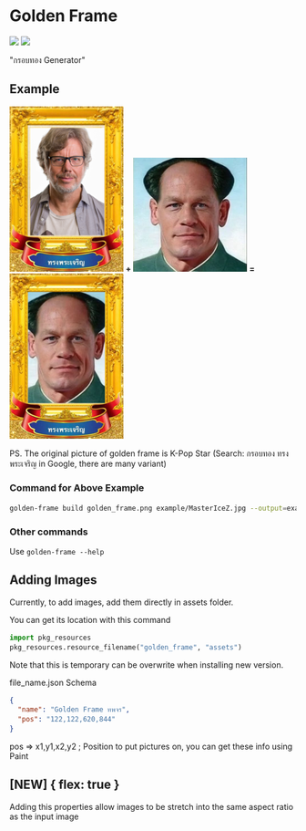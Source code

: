 # Golden Frame

[![](https://img.shields.io/pypi/v/golden-frame)](https://pypi.org/project/golden-frame)
[![](https://img.shields.io/pypi/dm/golden-frame)](https://pypi.org/project/golden-frame)

"กรอบทอง Generator"

## Example

<img src="https://github.com/Leomotors/golden-frame/raw/main/golden_frame/assets/golden_frame.png" width=200 /> **+**
<img src="https://github.com/Leomotors/golden-frame/raw/main/example/zhongxina_before.jpg" width = 200 /> **=**
<img src="https://github.com/Leomotors/golden-frame/raw/main/example/zhongxina_after.png" width=200 />

PS. The original picture of golden frame is K-Pop Star (Search: กรอบทอง ทรงพระเจริญ in Google, there are many variant)

### Command for Above Example

```bash
golden-frame build golden_frame.png example/MasterIceZ.jpg --output=example/New-MasterIceZ.png
```

### Other commands

Use `golden-frame --help`

## Adding Images

Currently, to add images, add them directly in assets folder.

You can get its location with this command

```python
import pkg_resources
pkg_resources.resource_filename("golden_frame", "assets")
```

Note that this is temporary can be overwrite when installing new version.

file_name.json Schema

```json
{
  "name": "Golden Frame ทพจร",
  "pos": "122,122,620,844"
}
```

pos => x1,y1,x2,y2 ; Position to put pictures on, you can get these info using Paint

## [NEW] { flex: true }

Adding this properties allow images to be stretch into the same aspect ratio as the input image

